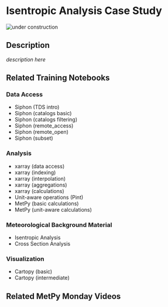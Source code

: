 Isentropic Analysis Case Study
==============================

![under construction](https://images2.minutemediacdn.com/image/upload/c_fit,f_auto,fl_lossy,q_auto,w_728/v1555999902/shape/mentalfloss/under_construction1_0.gif?itok=Pn9g_wu6)

## Description

_description here_

## Related Training Notebooks

### Data Access
* Siphon (TDS intro)
* Siphon (catalogs basic)
* Siphon (catalogs filtering)
* Siphon (remote_access)
* Siphon (remote_open)
* Siphon (subset)

### Analysis
* xarray  (data access)
* xarray (indexing)
* xarray (interpolation)
* xarray (aggregations)
* xarray (calculations)
* Unit-aware operations (Pint)
* MetPy (basic calculations)
* MetPy (unit-aware calculations)

### Meteorological Background Material
* Isentropic Analysis
* Cross Section Analysis

### Visualization
* Cartopy (basic)
* Cartopy (intermediate)

## Related MetPy Monday Videos
